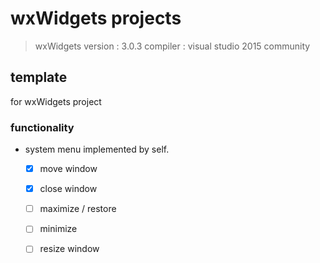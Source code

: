 wxWidgets projects
===
> wxWidgets version : 3.0.3
> compiler : visual studio 2015 community

## template

for wxWidgets project

### functionality

- system menu implemented by self.
    - [x] move window
    - [x] close window
    - [ ] maximize / restore
    - [ ] minimize
    - [ ] resize window


